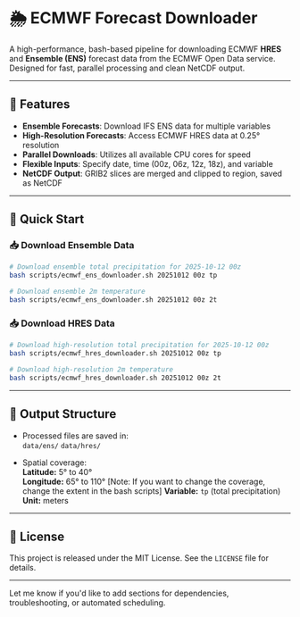 # 🌦️ ECMWF Forecast Downloader

A high-performance, bash-based pipeline for downloading ECMWF **HRES** and **Ensemble (ENS)** forecast data from the ECMWF Open Data service. Designed for fast, parallel processing and clean NetCDF output.

---

## 🌟 Features

- **Ensemble Forecasts**: Download IFS ENS data for multiple variables
- **High-Resolution Forecasts**: Access ECMWF HRES data at 0.25° resolution
- **Parallel Downloads**: Utilizes all available CPU cores for speed
- **Flexible Inputs**: Specify date, time (00z, 06z, 12z, 18z), and variable
- **NetCDF Output**: GRIB2 slices are merged and clipped to region, saved as NetCDF

---

## 🚀 Quick Start

### 📥 Download Ensemble Data

```bash
# Download ensemble total precipitation for 2025-10-12 00z
bash scripts/ecmwf_ens_downloader.sh 20251012 00z tp

# Download ensemble 2m temperature
bash scripts/ecmwf_ens_downloader.sh 20251012 00z 2t
```

### 📥 Download HRES Data

```bash
# Download high-resolution total precipitation for 2025-10-12 00z
bash scripts/ecmwf_hres_downloader.sh 20251012 00z tp

# Download high-resolution 2m temperature
bash scripts/ecmwf_hres_downloader.sh 20251012 00z 2t
```

---

## 📂 Output Structure

- Processed files are saved in:  
  `data/ens/`
  `data/hres/`

- Spatial coverage:  
  **Latitude:** 5° to 40°  
  **Longitude:** 65° to 110°
  [Note: If you want to change the coverage, change the extent in the bash scripts]
  **Variable:** `tp` (total precipitation)  
  **Unit:** meters

---

## 📄 License

This project is released under the MIT License. See the `LICENSE` file for details.

---

Let me know if you'd like to add sections for dependencies, troubleshooting, or automated scheduling.

